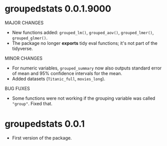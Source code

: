 # groupedstats 0.0.1.9000

MAJOR CHANGES
  - New functions added: `grouped_lm()`, `grouped_aov()`, `grouped_lmer()`,
   `grouped_glmer()`.
  - The package no longer **exports** tidy eval functions; it's not part of the
   tidyverse.

MINOR CHANGES
  - For numeric variables, `grouped_summary` now also outputs standard error of
    mean and 95% confidence intervals for the mean.
  - Added datasets (`Titanic_full`, `movies_long`).
  
BUG FUXES
  - Some functions were not working if the grouping variable was called `"group"`. Fixed that.
  
# groupedstats 0.0.1

* First version of the package.

